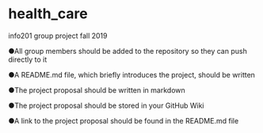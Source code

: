 # health_care

info201 group project fall 2019

●All group members should be added to the repository so they can push directly to it

●A README.md file, which briefly introduces the project, should be written

●The project proposal should be written in markdown

●The project proposal should be stored in your GitHub Wiki 

●A link to the project proposal should be found in the README.md file
